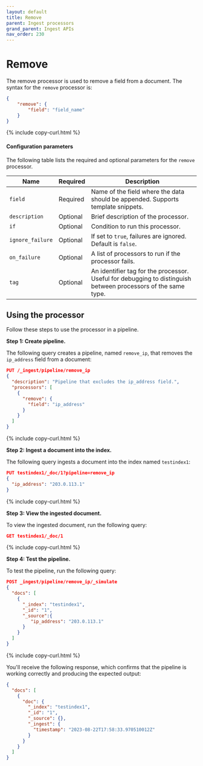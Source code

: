 ```yaml
---
layout: default
title: Remove
parent: Ingest processors 
grand_parent: Ingest APIs
nav_order: 230
---
```


# Remove

The remove processor is used to remove a field from a document. The syntax for the `remove` processor is: 

```json
{
    "remove": {
        "field": "field_name"
    }
}
```
{% include copy-curl.html %}

#### Configuration parameters

The following table lists the required and optional parameters for the `remove` processor.

| Name  | Required  | Description  |
|---|---|---|
`field`  | Required  | Name of the field where the data should be appended. Supports template snippets.|
`description`  | Optional  | Brief description of the processor.  |
`if` | Optional | Condition to run this processor. |
`ignore_failure` | Optional | If set to `true`, failures are ignored. Default is `false`. |
`on_failure` | Optional | A list of processors to run if the processor fails. |
`tag` | Optional | An identifier tag for the processor. Useful for debugging to distinguish between processors of the same type. |

## Using the processor

Follow these steps to use the processor in a pipeline.

**Step 1: Create pipeline.** 

The following query creates a pipeline, named `remove_ip`, that removes the `ip_address` field from a document: 

```json
PUT /_ingest/pipeline/remove_ip
{
  "description": "Pipeline that excludes the ip_address field.",
  "processors": [
    {
      "remove": {
        "field": "ip_address"
      }
    }
  ]
}
```
{% include copy-curl.html %}

**Step 2: Ingest a document into the index.**

The following query ingests a document into the index named `testindex1`:

```json
PUT testindex1/_doc/1?pipeline=remove_ip
{
  "ip_address": "203.0.113.1"
}
```
{% include copy-curl.html %}

**Step 3: View the ingested document.**

To view the ingested document, run the following query:

```json
GET testindex1/_doc/1
```
{% include copy-curl.html %}

**Step 4: Test the pipeline.**

To test the pipeline, run the following query:

```json
POST _ingest/pipeline/remove_ip/_simulate
{
  "docs": [
    {
      "_index": "testindex1",
      "_id": "1",
      "_source":{
         "ip_address": "203.0.113.1"
      }
    }
  ]
}
```
{% include copy-curl.html %}

You'll receive the following response, which confirms that the pipeline is working correctly and producing the expected output:

```json
{
  "docs": [
    {
      "doc": {
        "_index": "testindex1",
        "_id": "1",
        "_source": {},
        "_ingest": {
          "timestamp": "2023-08-22T17:58:33.970510012Z"
        }
      }
    }
  ]
}
```
